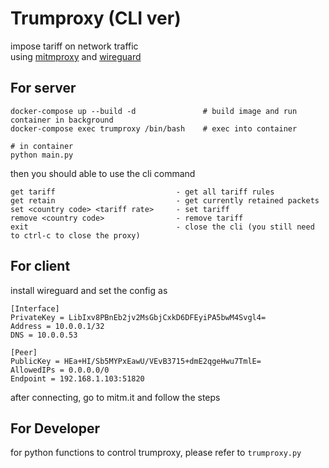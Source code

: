# Trumproxy (CLI ver)

impose tariff on network traffic  
using [mitmproxy](https://mitmproxy.org/) and [wireguard](https://www.wireguard.com/)

## For server
```
docker-compose up --build -d               # build image and run container in background
docker-compose exec trumproxy /bin/bash    # exec into container

# in container
python main.py
```
then you should able to use the cli command
```
get tariff                           - get all tariff rules
get retain                           - get currently retained packets
set <country code> <tariff rate>     - set tariff
remove <country code>                - remove tariff
exit                                 - close the cli (you still need to ctrl-c to close the proxy)
```

## For client
install wireguard and set the config as
```
[Interface]
PrivateKey = LibIxv8PBnEb2jv2MsGbjCxkD6DFEyiPA5bwM4Svgl4=
Address = 10.0.0.1/32
DNS = 10.0.0.53

[Peer]
PublicKey = HEa+HI/Sb5MYPxEawU/VEvB3715+dmE2qgeHwu7TmlE=
AllowedIPs = 0.0.0.0/0
Endpoint = 192.168.1.103:51820
```

after connecting, go to mitm.it and follow the steps

## For Developer
for python functions to control trumproxy, please refer to `trumproxy.py`
